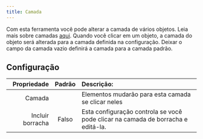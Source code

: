 ```yaml
---
title: Camada
---
```


Com esta ferramenta você pode alterar a camada de vários objetos. Leia mais sobre camadas [aqui](../layers.md). Quando você clicar em um objeto, a camada do objeto será alterada para a camada definida na configuração. Deixar o campo da camada vazio definirá a camada para a camada padrão.

## Configuração

|      Propriedade | Padrão | Descrição:                                                                       |
| ----------------:|:------:|:-------------------------------------------------------------------------------- |
|           Camada |        | Elementos mudarão para esta camada se clicar neles                               |
| Incluir borracha | Falso  | Esta configuração controla se você pode clicar na camada de borracha e editá-la. |

